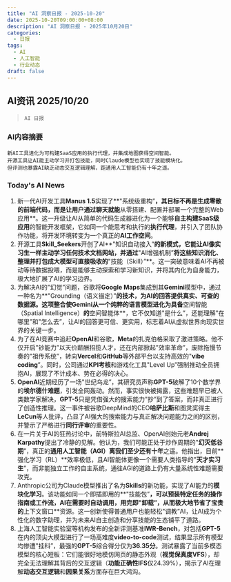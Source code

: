 ```yaml
---
title: "AI 洞察日报 - 2025-10-20"
date: 2025-10-20T09:00:00+08:00
description: "AI 洞察日报 - 2025年10月20日"
categories:
  - 日报
tags:
  - AI
  - 人工智能
  - 行业动态
draft: false
---
```


## AI资讯 2025/10/20

>  `AI 日报` 



### **AI内容摘要**

```
新AI工具进化为可构建SaaS应用的执行代理，并集成地图获得空间智能。
开源工具让AI能主动学习并打包技能，同时Claude模型也实现了技能模块化。
但评测也暴露AI缺乏动态交互逻辑理解，距通用人工智能仍有十年之遥。
```



### **Today's AI News**
1.  新一代AI开发工具**Manus 1.5**实现了**"系统级重构”**，其目标不再是生成零散的前端代码，而是让用户通过聊天就能**从零搭建、配置并部署一个完整的Web应用**。这一升级让AI从简单的代码生成器进化为一个能够**自主构建SaaS级应用**的智能开发框架，它如同一个能思考和执行的**执行代理**，并引入了团队协作功能，将开发环境转变为一个真正的**AI工作空间**。
2.  开源工具**Skill_Seekers**开创了AI**"知识自动接入”**的新模式，它能让AI像实习生一样主动学习任何技术文档网站，并通过**"AI增强机制”**将这些知识消化、整理并打包成大模型可直接吸收的**"技能（Skill）”**。这一突破意味着AI不再被动等待数据投喂，而是能够主动探索和学习新知识，并将其内化为自身能力，极大地扩展了AI的学习边界。
3.  为解决AI的"幻觉”问题，谷歌将**Google Maps**集成到其**Gemini**模型中，通过一种名为**"Grounding（语义锚定）”**的技术，为AI的回答提供真实、可查的数据源。这项整合使Gemini从一个纯粹的语言模型进化为具备**空间智能（Spatial Intelligence）**的**空间智能体**，它不仅知道"是什么”，还能理解"在哪里”和"怎么去”，让AI的回答更可信、更实用，标志着AI从虚拟世界向现实世界的关键一步。
4.  为了在AI竞赛中追赶**OpenAI**和谷歌，**Meta**的扎克伯格采取了激进策略。他不仅开启"钞能力”以天价薪酬招揽人才，还在内部掀起"效率革命”，废除拖慢节奏的"祖传系统”，转向**Vercel**和**GitHub**等外部平台以支持高效的"**vibe coding**”。同时，公司通过**KPI考核**和游戏化工具"Level Up”强制推动全员拥抱AI，展现了不计成本、势在必得的决心。
5.  **OpenAI**近期经历了一场"世纪乌龙”，其研究员声称**GPT-5**破解了10个数学界的**埃尔德什难题**，引发全网轰动。然而，事实很快被揭露，这些难题早已被人类数学家解决，**GPT-5**只是凭借强大的搜索能力"抄”到了答案，而非真正进行了创造性推理。这一事件被谷歌DeepMind的CEO**哈萨比斯**和图灵奖得主**LeCun**等人批评，凸显了AI强大的搜索能力与真正解决问题能力之间的区别，并警示了严格进行**同行评审**的重要性。
6.  在一片关于AI的狂热讨论中，前特斯拉AI总监、OpenAI创始元老**Andrej Karpathy**提出了冷静的见解。他认为，我们可能正处于炒作周期的"**幻灭低谷期**”，真正的**通用人工智能（AGI）**离我们至少还有**十年**之遥。他指出，目前**强化学习（RL）**效率极低，且AI智能体更像一个需要人类指导的"**天才实习生**”，而非能独立工作的自主系统，通往AGI的道路上仍有大量系统性难题需要攻克。
7.  Anthropic公司为Claude模型推出了名为**Skills**的新功能，实现了AI能力的**模块化学习**。该功能如同一个即插即用的**"技能包”**，可以预装特定任务的操作指南或工作流，AI在需要时自动调用，用完即"卸载”，从而极大地节省了宝贵的**上下文窗口**资源。这一创新使得普通用户也能轻松"调教”AI，让AI成为个性化的数字助理，并为未来AI自主创造和分享技能的生态铺平了道路。
8.  上海人工智能实验室等机构发布的全新评测基准**IWR-Bench**，对包括**GPT-5**在内的顶尖大模型进行了一场高难度**video-to-code**测试，结果显示所有模型均惨遭"挂科”，最强的**GPT-5**综合得分仅为**36.35分**。测试暴露了当前多模态模型的核心短板：它们能很好地模仿网页的静态外观（**视觉保真度VFS**），却完全无法理解其背后的交互逻辑（**功能正确性IFS**仅24.39%），揭示了AI在理解**动态交互逻辑**和**因果关系**方面存在巨大鸿沟。
